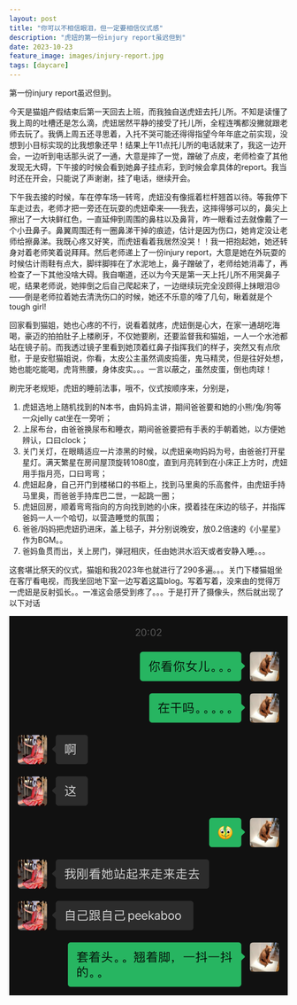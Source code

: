 ```yaml
---
layout: post
title: "你可以不相信眼泪，但一定要相信仪式感"
description: "虎妞的第一份injury report虽迟但到"
date: 2023-10-23
feature_image: images/injury-report.jpg
tags: [daycare]
---
```


第一份injury report虽迟但到。

今天是猫姐产假结束后第一天回去上班，而我独自送虎妞去托儿所。不知是读懂了我上周的吐槽还是怎么滴，虎妞居然平静的接受了托儿所，全程连嘴都没撇就跟老师去玩了。我俩上周五还寻思着，入托不哭可能还得得指望今年年底之前实现，没想到小目标实现的比我想象还早！结果上午11点托儿所的电话就来了，我这一边开会，一边听到电话那头说了一通，大意是摔了一觉，蹭破了点皮，老师检查了其他发现无大碍，下午接的时候会看到她鼻子挂点彩，到时候会拿具体的report。我当时还在开会，只能说了声谢谢，挂了电话，继续开会。

下午我去接的时候，车在停车场一转弯，虎妞没有像摇着栏杆翘首以待。等我停下车走过去，老师才把一旁还在玩耍的虎妞牵来——我去，这摔得够可以的，鼻尖上擦出了一大块鲜红色，一直延伸到周围的鼻柱以及鼻背，咋一眼看过去就像戴了一个小丑鼻子。鼻翼周围还有一圈鼻涕干掉的痕迹，估计是因为伤口，她肯定没让老师给擦鼻涕。我既心疼又好笑，而虎妞看着我居然没哭！！我一把抱起她，她还转身对着老师笑着说拜拜。然后老师递上了一份injury report，大意是她在外玩耍的时候估计雨鞋有点大，脚绊脚摔在了水泥地上，鼻子蹭破了，老师给她消毒了，再检查了一下其他没啥大碍。我自嘲道，还以为今天是第一天上托儿所不用哭鼻子呢，结果老师说，她摔倒之后自己爬起来了，一边继续玩完全没顾得上抹眼泪😢——倒是老师拉着她去清洗伤口的时候，她还不乐意的嚎了几句，瞅着就是个tough girl!

回家看到猫姐，她也心疼的不行，说看着就疼，虎妞倒是心大，在家一通胡吃海喝，豪迈的拍拍肚子上楼刷牙，不仅她要刷，还要监督我和猫姐，一人一个水池都站在镜子前。而我透过镜子里看到她顶着红鼻子指挥我们的样子，突然又有点欣慰，于是安慰猫姐说，你看，太皮公主虽然调皮捣蛋，鬼马精灵，但是往好处想，她也能吃能喝，虎背熊腰，身体皮实。。。一言以蔽之，虽然皮蛋，倒也肉球！

刷完牙老规矩，虎妞的睡前法事，哦不，仪式按顺序来，分别是，

1. 虎妞选地上随机找到的N本书，由妈妈主讲，期间爸爸要和她的小熊/兔/狗等一众jelly cat坐在一旁听；
2. 上尿布台，由爸爸换尿布和睡衣，期间爸爸要把有手表的手朝着她，以方便她辨认，口曰clock；
3. 关门关灯，在眼睛适应一片漆黑的时候，以虎妞亲吻妈妈为号，由爸爸打开星星灯。满天繁星在房间屋顶旋转1080度，直到月亮转到在小床正上方时，虎妞用手指月亮，口曰弯弯；
4. 虎妞起身，自己开门到楼梯口的书柜上，找到马里奥的乐高套件，由虎妞手持马里奥，而爸爸手持库巴二世，一起跳一圈；
5. 虎妞回房，顺着弯弯指向的方向找到她的小床，摸着挂在床边的毯子，并指挥爸妈一人一个哈切，以营造睡觉的氛围；
6. 爸爸/妈妈把虎妞扔进床，盖上毯子，并分别说晚安，放0.2倍速的《小星星》作为BGM。。
7. 爸妈鱼贯而出，关上房门，弹冠相庆，任由她洪水滔天或者安静入睡。。。
 
这套堪比祭天的仪式，猫姐和我2023年也就进行了290多遍。。。关门下楼猫姐坐在客厅看电视，而我坐回地下室一边写着这篇blog。写着写着，没来由的觉得万一虎妞是反射弧长。。一准这会感受到疼了。。。于是打开了摄像头，然后就出现了以下对话

![Wechat History](images/2023-10-23-wechat.jpg)
